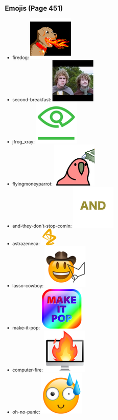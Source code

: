 
## Emojis (Page 451)

* firedog: ![firedog](output/firedog.png)
* second-breakfast: ![second-breakfast](output/second-breakfast.jpg)
* jfrog_xray: ![jfrog_xray](output/jfrog_xray.png)
* flyingmoneyparrot: ![flyingmoneyparrot](output/flyingmoneyparrot.gif)
* and-they-don't-stop-comin: ![and-they-don't-stop-comin](output/and-they-don't-stop-comin.gif)
* astrazeneca: ![astrazeneca](output/astrazeneca.png)
* lasso-cowboy: ![lasso-cowboy](output/lasso-cowboy.png)
* make-it-pop: ![make-it-pop](output/make-it-pop.png)
* computer-fire: ![computer-fire](output/computer-fire.png)
* oh-no-panic: ![oh-no-panic](output/oh-no-panic.png)
